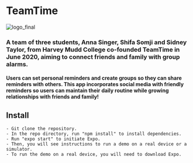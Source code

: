 # TeamTime

![logo_final](https://user-images.githubusercontent.com/33233236/90191370-97728b80-dd75-11ea-98ff-03c221e9443d.png)

### A team of three students, Anna Singer, Shifa Somji and Sidney Taylor, from Harvey Mudd College co-founded TeamTime in June 2020, aiming to connect friends and family with group alarms. 

#### Users can set personal reminders and create groups so they can share reminders with others. This app incorporates social media with friendly reminders so users can maintain their daily routine while growing relationships with friends and family!

## Install
```
- Git clone the repository.
- In the repo directory, run "npm install" to install dependencies.
- Run "expo start" to initiate Expo. 
- Then, you will see instructions to run a demo on a real device or a simulator.
- To run the demo on a real device, you will need to download Expo. 
```

